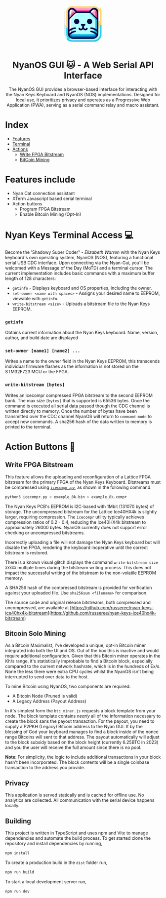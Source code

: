 <div align="center">
 <img src="public/images/logo/icon_square.png" width="120" height="120">
</div>

<br>

<div align="center">
    <h1>NyanOS GUI 🐱 - A Web Serial API Interface</h1>
</div>

<div align="center">
The NyanOS GUI provides a browser-based interface for interacting with the Nyan Keys Keyboard and NyanOS (NOS) implementations. Designed for local use, it prioritizes privacy and operates as a Progressive Web Application (PWA), serving as a serial command relay and macro assistant.
</div>

# Index

 - [Features](https://github.com/russeree/nyan-keys-gui#features-include)
 - [Terminal](https://github.com/russeree/nyan-keys-gui#bitcoin-solo-mining)
 - [Actions](https://github.com/russeree/nyan-keys-gui#action-buttons)
   - [Write FPGA Bitstream](https://github.com/russeree/nyan-keys-gui#write-fpga-bitstream)
   - [BitCoin Mining](https://github.com/russeree/nyan-keys-gui#bitcoin-solo-mining)

# Features include 
 - Nyan Cat connection assistant
 - XTerm Javascript based serial terminal
 - Action buttons
   - Program FPGA Bitstream
   - Enable Bitcoin Mining (Opt-In)

# Nyan Keys Terminal Access 💻 
Become the 'Shadowy Super Coder" - _Elizabeth Warren_ with the Nyan Keys keyboard's own operating system, NyanOS (NOS), featuring a functional serial USB CDC interface. Upon connecting via the Nyan-Gui, you'll be welcomed with a Message of the Day (MoTD) and a terminal cursor. The current implementation includes basic commands with a maximum buffer length of 128 characters:

 - `getinfo` - Displays keyboard and OS properties, including the owner.
 - `set-owner <name with spaces>` - Assigns your desired name to EEPROM, viewable with `getinfo`.
 - `write-bitstream <size>` - Uploads a bitstream file to the Nyan Keys EEPROM.

### ```getinfo```
Obtains current information about the Nyan Keys keyboard. Name, version, author, and build date are displayed

### ```set-owner [name1] [name2] ...```
Writes a name to the owner field in the Nyan Keys EEPROM, this transcends individual firmware flashes as the information is not stored on the STM32F723 MCU or the FPGA.

### ```write-bitstream [bytes]```
Writes an icecompr compressed FPGA bitstream to the second EEPROM bank. The max size ```[bytes]``` that is supported is 65536 bytes. Once the command is executed all serial data passed though the CDC channel is written directly to memory. Once the number of bytes have been transmitted over the CDC channel NyanOS will return to ```command mode``` to accept new commands. A sha256 hash of the data written to memory is printed to the terminal. 


# Action Buttons 🏃
## Write FPGA Bitstream
This feature allows the uploading and reconfiguration of a Lattice FPGA bitstream for the primary FPGA of the Nyan Keys Keyboard. Bitstreams must be compressed using [`icecompr.py`](https://github.com/YosysHQ/icestorm/tree/master/icecompr), as shown in the following command:

```sh 
python3 icecompr.py < example_8k.bin > example_8k.compr
```

The Nyan Keys PCB's EEPROM is I2C-based with 1Mbit (131070 bytes) of storage. The uncompressed bitstream for the Lattice Ice40HX4k is slightly larger, requiring compression. The `icecompr` utility typically achieves compression ratios of 0.2 - 0.4, reducing the Ice40HX4k bitstream to approximately 26000 bytes. NyanOS currently does not support error checking or uncompressed bitstreams. 

Incorrectly uploading a file will not damage the Nyan Keys keyboard but will disable the FPGA, rendering the keyboard inoperative until the correct bitstream is restored. 

There is a known visual glitch displays the command `write-bitstream size XXXXX` multiple times during the bitstream writing process. This does not impact the successful writing of the bitstream to the non-volatile EEPROM memory. 

A SHA256 hash of the compressed bitstream is provided for verification against your uploaded file. Use `sha256sum <filename>` for comparison.

The source code and original release bitstreams, both compressed and uncompressed, are available at [https://github.com/russeree/nyan-keys-ice40hx4k-bitstream](https://github.com/russeree/nyan-keys-ice40hx4k-bitstream)

## Bitcoin Solo Mining
As a Bitcoin Maximalist, I've developed a unique, opt-in Bitcoin miner integrated into both the UI and OS. Out of the box this is inactive and would require additional configuration. Given that this Bitcoin miner operates in the Kh/s range, it's statistically improbable to find a Bitcoin block, especially compared to the current network hashrate, which is in the hundreds of Ex/s. None the less there were extra CPU cycles whilst the NyanOS isn't being interrupted to send over data to the host. 

To mine Bitcoin using NyanOS, two components are required:
 - A Bitcoin Node (Pruned is valid)
 - A Legacy Address (Payout Address)

In it's simplest form the ```btc_miner.js``` requests a block template from your node. The block template contains _nearly_ all of the information necessary to create the block sans the payout transaction. For the payout, you need to supply a P2PKH (Legacy) Bitcoin address to the Nyan GUI. If by the blessing of God your keyboard manages to find a block inside of the nonce range Bitcoins will sent to that address. The payout automatically will adjust to the block subsidy based on the block height (currently 6.25BTC in 2023) and you the user will receive the full amount since there is no pool. 

**Note**: For simplicity, the logic to include additional transactions in your block hasn't been incorporated. The block contents will be a single coinbase transaction to the address you provide.

## Privacy

This application is served statically and is cached for offline use. No
analytics are collected. All communication with the serial device happens
locally.

## Building

This project is written in TypeScript and uses npm and Vite to manage
dependencies and automate the build process. To get started clone the
repository and install dependencies by running,

```sh
npm install
```

To create a production build in the `dist` folder run,

```sh
npm run build
```

To start a local development server run,

```sh
npm run dev
```
